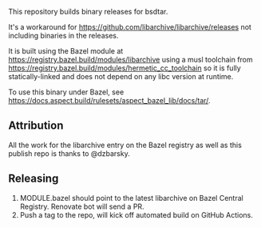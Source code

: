 This repository builds binary releases for bsdtar.

It's a workaround for https://github.com/libarchive/libarchive/releases not including
binaries in the releases.

It is built using the Bazel module at https://registry.bazel.build/modules/libarchive
using a musl toolchain from https://registry.bazel.build/modules/hermetic_cc_toolchain
so it is fully statically-linked and does not depend on any libc version at runtime.

To use this binary under Bazel, see https://docs.aspect.build/rulesets/aspect_bazel_lib/docs/tar/.

## Attribution

All the work for the libarchive entry on the Bazel registry as well as this publish repo
is thanks to @dzbarsky.

## Releasing

1. MODULE.bazel should point to the latest libarchive on Bazel Central Registry.
   Renovate bot will send a PR.
2. Push a tag to the repo, will kick off automated build on GitHub Actions.

